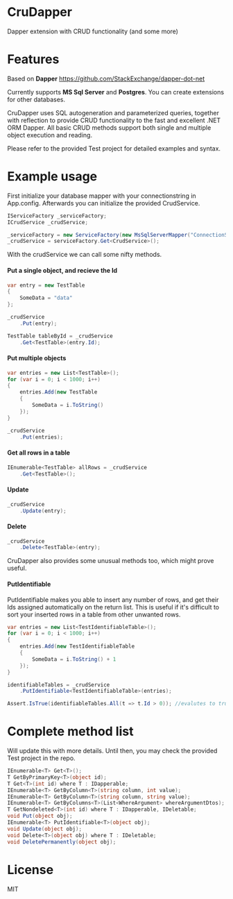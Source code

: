 # CruDapper
Dapper extension with CRUD functionality (and some more)

# Features

Based on **Dapper** https://github.com/StackExchange/dapper-dot-net

Currently supports **MS Sql Server** and **Postgres**. You can create extensions for other databases.

CruDapper uses SQL autogeneration and parameterized queries, together with reflection to provide CRUD functionality to the fast and excellent .NET ORM Dapper. All basic CRUD methods support both single and multiple object execution and reading.

Please refer to the provided Test project for detailed examples and syntax.

# Example usage
First initialize your database mapper with your connectionstring in App.config. Afterwards you can initialize the provided CrudService.
```c#
IServiceFactory _serviceFactory;
ICrudService _crudService;

_serviceFactory = new ServiceFactory(new MsSqlServerMapper("ConnectionStringName"));
_crudService = serviceFactory.Get<CrudService>();
```

With the crudService we can call some nifty methods.

#### Put a single object, and recieve the Id 
```c#
var entry = new TestTable
{
    SomeData = "data"
};

_crudService
    .Put(entry);

TestTable tableById = _crudService
    .Get<TestTable>(entry.Id);
```

#### Put multiple objects
```c#
var entries = new List<TestTable>();
for (var i = 0; i < 1000; i++)
{
    entries.Add(new TestTable
    {
        SomeData = i.ToString()
    });
}

_crudService
    .Put(entries);
```

#### Get all rows in a table
```c#
IEnumerable<TestTable> allRows = _crudService
    .Get<TestTable>();
```

#### Update
```c#
_crudService
    .Update(entry);
```

#### Delete
```c#
_crudService
    .Delete<TestTable>(entry);
```

CruDapper also provides some unusual methods too, which might prove useful.

#### PutIdentifiable
PutIdentifiable makes you able to insert any number of rows, and get their Ids assigned automatically on the return list. This is useful if it's difficult to sort your inserted rows in a table from other unwanted rows.
```c#
var entries = new List<TestIdentifiableTable>();
for (var i = 0; i < 1000; i++)
{
    entries.Add(new TestIdentifiableTable
    {
        SomeData = i.ToString() + 1
    });
}

identifiableTables = _crudService
    .PutIdentifiable<TestIdentifiableTable>(entries);

Assert.IsTrue(identifiableTables.All(t => t.Id > 0)); //evalutes to true
```

# Complete method list
Will update this with more details. Until then, you may check the provided Test project in the repo.
```c#
IEnumerable<T> Get<T>();
T GetByPrimaryKey<T>(object id);
T Get<T>(int id) where T : IDapperable;
IEnumerable<T> GetByColumn<T>(string column, int value);
IEnumerable<T> GetByColumn<T>(string column, string value);
IEnumerable<T> GetByColumns<T>(List<WhereArgument> whereArgumentDtos);
T GetNondeleted<T>(int id) where T : IDapperable, IDeletable;
void Put(object obj);
IEnumerable<T> PutIdentifiable<T>(object obj);
void Update(object obj);
void Delete<T>(object obj) where T : IDeletable;
void DeletePermanently(object obj);
```

# License

MIT